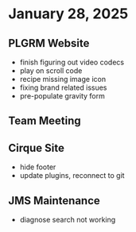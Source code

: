 # January 28, 2025

## PLGRM Website
- finish figuring out video codecs
- play on scroll code
- recipe missing image icon
- fixing brand related issues
- pre-populate gravity form

## Team Meeting

## Cirque Site
- hide footer
- update plugins, reconnect to git

## JMS Maintenance
- diagnose search not working